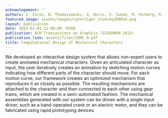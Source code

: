 ```yaml
---
acknowlegement: ''
authors: S. Coros, B. Thomaszewski, G. Noris, S. Sueda, M. Forberg, R. W. Sumner, W. Matusik, B. Bickel
featured_image: assets/images/cybertiger_itok=UyZ8APeO.png
layout: publication
date: 2013-01-01 12:00:00 -0700
publication: ACM Transactions on Graphics (SIGGRAPH 2013)
publication_link: assets/files/CDMC_0.pdf
title: Computational Design of Mechanical Characters
---
```


We developed an interactive design system that allows non-expert users to create animated mechanical characters. Given an articulated character as input, the user iteratively creates an animation by sketching motion curves indicating how different parts of the character should move. For each motion curve, our framework creates an optimized mechanism that reproduces it as closely as possible. The resulting mechanisms are attached to the character and then connected to each other using gear trains, which are created in a semi-automated fashion. The mechanical assemblies generated with our system can be driven with a single input driver, such as a hand-operated crank or an electric motor, and they can be fabricated using rapid prototyping devices.